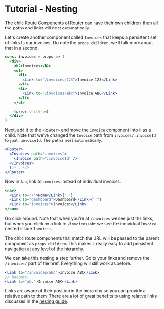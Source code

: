 # Tutorial - Nesting

The child Route Components of Router can have their own children, then all the paths and links will nest automatically.

Let's create another component called `Invoices` that keeps a persistent set of links to our invoices. Do note the `props.children`, we'll talk more about that in a second.

```jsx
const Invoices = props => (
  <div>
    <h2>Invoices</h2>
    <ul>
      <li>
        <Link to="/invoices/123">Invoice 123</Link>
      </li>
      <li>
        <Link to="/invoices/abc">Invoice ABC</Link>
      </li>
    </ul>

    {props.children}
  </div>
)
```

Next, add it to the `<Router>` and move the `Invoice` component into it as a child. Note that we've changed the `Invoice` path from `invoices/:invoiceId` to just `:invoiceId`. The paths nest automatically.

```jsx
<Router>
  <Invoices path="invoices">
    <Invoice path=":invoiceId" />
  </Invoices>
  {/*...*/}
</Router>
```

Now in `App`, link to `invoices` instead of individual invoices.

```jsx
<nav>
  <Link to="/">Home</Link>{" "}
  <Link to="dashboard">Dashboard</Link>{" "}
  <Link to="invoices">Invoices</Link>
</nav>
```

Go click around. Note that when you're at `/invoices` we see just the links, but when you click on a link to `/invoices/abc` we see the individual `Invoice` nested inside `Invoices`.

The child route components that match the URL will be passed to the parent component as `props.children`. This makes it really easy to add persistent navigation at any level of the hierarchy.

We can take this nesting a step further. Go to your links and remove the `/invoices/` part of the href. Everything will still work as before.

```jsx
<Link to="/invoices/abc">Invoice ABC</Link>
// becomes...
<Link to="abc">Invoice ABC</Link>
```

Links are aware of their position in the hierarchy so you can provide a relative path to them. There are a lot of great benefits to using relative links discussed in the [nesting guide](../nesting).
